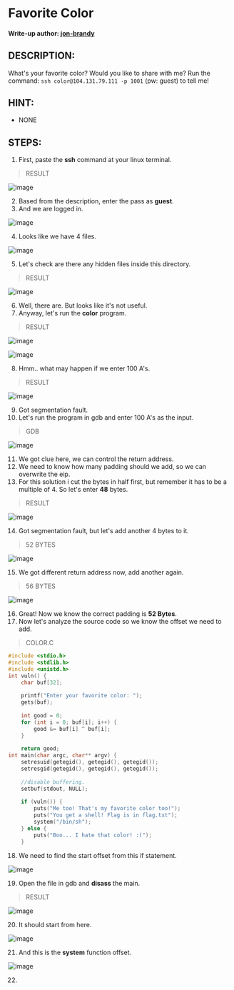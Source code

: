 # Favorite Color
#### Write-up author: [jon-brandy](https://github.com/jon-brandy)
## DESCRIPTION:
What's your favorite color? Would you like to share with me? Run the command: `ssh color@104.131.79.111 -p 1001` (pw: guest) to tell me!
## HINT:
- NONE
## STEPS:
1. First, paste the **ssh** command at your linux terminal.

> RESULT

![image](https://user-images.githubusercontent.com/70703371/194744746-859d42e7-810b-48c2-9f83-8864a49c4aec.png)


2. Based from the description, enter the pass as **guest**.
3. And we are logged in.

![image](https://user-images.githubusercontent.com/70703371/194744762-0b239ac9-342c-40e7-afe5-e4d741875a51.png)


4. Looks like we have 4 files.

![image](https://user-images.githubusercontent.com/70703371/194744769-ba36a56c-b3d8-4654-a05d-fd5631ad4b35.png)


5. Let's check are there any hidden files inside this directory.

> RESULT

![image](https://user-images.githubusercontent.com/70703371/194744792-50d4a124-9b42-4916-a44a-cd48ce87102f.png)


6. Well, there are. But looks like it's not useful.
7. Anyway, let's run the **color** program.

> RESULT

![image](https://user-images.githubusercontent.com/70703371/194744846-a76cea10-149c-4bad-9de3-330e4f549640.png)


![image](https://user-images.githubusercontent.com/70703371/194744854-dbf9075b-7b21-4668-9e29-46bac06f6c9c.png)


8. Hmm.. what may happen if we enter 100 A's.

> RESULT

![image](https://user-images.githubusercontent.com/70703371/194744902-cc1268e9-efee-46ce-a303-4c1db424fd88.png)


9. Got segmentation fault.
10. Let's run the program in gdb and enter 100 A's as the input.

> GDB

![image](https://user-images.githubusercontent.com/70703371/194744959-c21264be-8c25-40a7-8a2e-cbba43464ad4.png)


11. We got clue here, we can control the return address.
12. We need to know how many padding should we add, so we can overwrite the eip.
13. For this solution i cut the bytes in half first, but remember it has to be a multiple of 4. So let's enter **48** bytes.

> RESULT

![image](https://user-images.githubusercontent.com/70703371/194745185-56560e31-0695-4316-9620-1973a145fc96.png)


14. Got segmentation fault, but let's add another 4 bytes to it.

> 52 BYTES

![image](https://user-images.githubusercontent.com/70703371/194745273-0a8a4426-69e6-4214-9af1-1761195426b2.png)


15. We got different return address now, add another again.

> 56 BYTES

![image](https://user-images.githubusercontent.com/70703371/194745315-4594c67e-144a-49ce-b973-7fa275b04c6f.png)


16. Great! Now we know the correct padding is **52 Bytes**.
17. Now let's analyze the source code so we know the offset we need to add.

> COLOR.C

``` c
#include <stdio.h>
#include <stdlib.h>
#include <unistd.h>
int vuln() {
    char buf[32];
    
    printf("Enter your favorite color: ");
    gets(buf);
    
    int good = 0;
    for (int i = 0; buf[i]; i++) {
        good &= buf[i] ^ buf[i];
    }
    
    return good;
int main(char argc, char** argv) {
    setresuid(getegid(), getegid(), getegid());
    setresgid(getegid(), getegid(), getegid());
    
    //disable buffering.
    setbuf(stdout, NULL);
    
    if (vuln()) {
        puts("Me too! That's my favorite color too!");
        puts("You get a shell! Flag is in flag.txt");
        system("/bin/sh");
    } else {
        puts("Boo... I hate that color! :(");
    }

```

18. We need to find the start offset from this if statement.

![image](https://user-images.githubusercontent.com/70703371/194745668-b66be0ee-f0fa-490a-91be-fb0992051fd4.png)


19. Open the file in gdb and **disass** the main.

> RESULT

![image](https://user-images.githubusercontent.com/70703371/194745697-f9b9fd56-6dd7-4c4b-a3ac-f3c970a70d34.png)


20. It should start from here.

![image](https://user-images.githubusercontent.com/70703371/194745714-97865177-5981-4df6-97eb-c4f291bdcab6.png)


21. And this is the **system** function offset.

![image](https://user-images.githubusercontent.com/70703371/194745898-4034d649-e5eb-4432-aa97-e1e21a65b79d.png)


22. 


